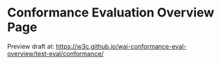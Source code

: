 # Conformance Evaluation Overview Page

Preview draft at: https://w3c.github.io/wai-conformance-eval-overview/test-eval/conformance/
